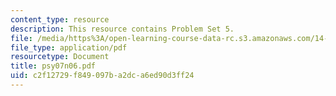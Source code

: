```yaml
---
content_type: resource
description: This resource contains Problem Set 5.
file: /media/https%3A/open-learning-course-data-rc.s3.amazonaws.com/14-32-econometrics-spring-2007/c2f12729f849097ba2dca6ed90d3ff24_psy07n06.pdf
file_type: application/pdf
resourcetype: Document
title: psy07n06.pdf
uid: c2f12729-f849-097b-a2dc-a6ed90d3ff24
---
```

